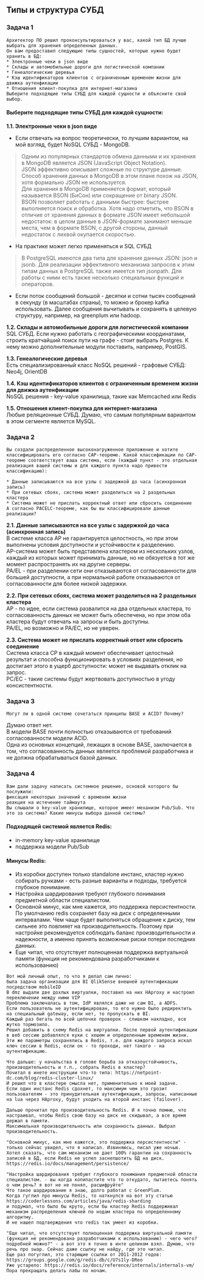 ## Типы и структура СУБД

### Задача 1
```text
Архитектор ПО решил проконсультироваться у вас, какой тип БД лучше выбрать для хранения определенных данных.
Он вам предоставил следующие типы сущностей, которые нужно будет хранить в БД:
* Электронные чеки в json виде
* Склады и автомобильные дороги для логистической компании
* Генеалогические деревья
* Кэш идентификаторов клиентов с ограниченным временем жизни для движка аутенфикации
* Отношения клиент-покупка для интернет-магазина
Выберите подходящие типы СУБД для каждой сущности и объясните свой выбор.
```
#### Выберите подходящие типы СУБД для каждой сущности:
__1.1. Электронные чеки в json виде__  
* Если отвечать на вопрос теоретически, то лучшим вариантом, на мой взгляд, будет NoSQL СУБД - MongoDB.  
> Одним из популярных стандартов обмена данными и их хранения в MongoDB является JSON (JavaScript Object Notation).  
JSON эффективно описывает сложные по структуре данные. Способ хранения данных в MongoDB в этом плане похож на JSON, хотя формально JSON не используется.  
Для хранения в MongoDB применяется формат, который называется BSON (БиСон) или сокращение от binary JSON.  
BSON позволяет работать с данными быстрее: быстрее выполняется поиск и обработка. Хотя надо отметить, что BSON в отличие от хранения данных в формате JSON имеет небольшой недостаток: в целом данные в JSON-формате занимают меньше места, чем в формате BSON, с другой стороны, данный недостаток с лихвой окупается скоростью.

* На практике может легко применяться и SQL СУБД   
> В PostgreSQL имеются два типа для хранения данных JSON: json и jsonb. Для реализации эффективного механизма запросов к этим типам данных в PostgreSQL также имеется тип jsonpath.
Для работы с ними есть также несколько специальных функций и операторов.

* Если поток сообщений большой - десятки и сотни тысяч сообщений в секунду (в масштабах страны), то можно и брокер kafka использовать.
Далее сообщения вычитывать и сохранять в целевую структуру, например, на greenplum или hadoop.

__1.2. Склады и автомобильные дороги для логистической компании__  
SQL СУБД. Если нужно работать с географическими координатами, строить кратчайший поиск пути на графе - стоит выбрать Postgres. К нему можно дополнительные модули поставить, например, PostGIS.

__1.3. Генеалогические деревья__  
Есть специализированный класс NoSQL решений - графовые СУБД: Neo4j, OrientDB   

__1.4. Кэш идентификаторов клиентов с ограниченным временем жизни для движка аутенфикации__  
NoSQL решения - key-value хранилища, такие как Memcached или Redis  

__1.5. Отношения клиент-покупка для интернет-магазина__  
Любые реляционные СУБД. Думаю, что самым популярным вариантом в этом сегменте является MySQL.  

### Задача 2
```text
Вы создали распределенное высоконагруженное приложение и хотите классифицировать его согласно CAP-теореме. Какой классификации по CAP-теореме соответствует ваша система, если (каждый пункт - это отдельная реализация вашей системы и для каждого пункта надо привести классификацию):

* Данные записываются на все узлы с задержкой до часа (асинхронная запись)
* При сетевых сбоях, система может разделиться на 2 раздельных кластера
* Система может не прислать корректный ответ или сбросить соединение
А согласно PACELC-теореме, как бы вы классифицировали данные реализации?
```
__2.1. Данные записываются на все узлы с задержкой до часа (асинхронная запись)__  
В системе класса AP не гарантируется целостность, но при этом выполнены условия доступности и устойчивости к разделению.  
AP-система может быть представлена кластером из нескольких узлов, каждый из которых может принимать данные, но не обязуется в тот же момент распространять их на другие серверы.  
PA/EL - при разделении сети они отказываются от согласованности для большей доступности, а при нормальной работе отказываются от согласованности для более низкой задержки.    

__2.2. При сетевых сбоях, система может разделиться на 2 раздельных кластера__  
AP - по идее, если система развалится на два отдельных кластера, то согласованность данных не может быть обеспечена, но при этом оба кластера будут отвечать на запросы и быть доступны.  
PA/EL, но возможно и PA/EC, но не уверен.


__2.3. Система может не прислать корректный ответ или сбросить соединение__  
Система класса CP в каждый момент обеспечивает целостный результат и способна функционировать в условиях разделения, но достигает этого в ущерб доступности: может не выдавать отклик на запрос.  
PC/EC - такие системы будут жертвовать доступностью в угоду консистентности.

### Задача 3
```text
Могут ли в одной системе сочетаться принципы BASE и ACID? Почему?
```
Думаю ответ нет.  
В модели BASE почти полностью отказываются от требований согласованности модели ACID.  
Одна из основных концепций, лежащих в основе BASE, заключается в том, что согласованность данных является проблемой разработчика и не должна обрабатываться базой данных.

### Задача 4
```text
Вам дали задачу написать системное решение, основой которого бы послужили:
фиксация некоторых значений с временем жизни
реакция на истечение таймаута
Вы слышали о key-value хранилище, которое имеет механизм Pub/Sub. Что это за система? Какие минусы выбора данной системы?
```
#### Подходящей системой является Redis:  
* in-memory key-value хранилище
* поддержка модели Pub/Sub
#### Минусы Redis:  
* Из коробки доступен только standalone инстанс, кластер нужно собирать ручками - есть разные варианты и подходы, требуется глубокое понимание.
* Настройка шардирования требуют глубокого понимания предметной области специалистом.
* Основной минус, как мне кажется, это поддержка персистентности.
По умолчанию redis сохраняет базу на диск с определенными интервалами. Чем чаще будет выполняться обращение к диску, тем сильнее это повлияет на производительность.
Поэтому при настройке рекомендуется соблюдать баланс производительности и надежности, а именно принять возможные риски потери последних данных.
* Еще читал, что отсутствует полноценная поддержка виртуальной памяти (функция не рекомендована разработчиками к использованию)
```
Вот мой личный опыт, то что я делал сам лично:
была задача организации для BI QlikSense внешней аутентификации посредством mobileID
В dmz выдали две дохлых виртуалки, поставил на них HAproxy и настроил переключение между ними VIP
Проблема заключалась в том, IdP являлся даже не сам BI, а ADFS.
Если пользователь не аутентифицирован, то его нужно было редиректить на специальный gateway, если нет, то пропускать в BI.
Каждый раз бегать по всей цепочке проверок - слишком накладно, все жутко тормозило.
Решил добавить в схему Redis на виртуалки. После первой аутентификации в веб сессию добавлялся куки с хешем и определенным временем жизни.
Эти же параметры сохранялись в Redis, т.е. для каждого запроса искал ключ сессии в Redis, если ок - то проходи, нет такого - на аутентификацию.

Что дальше: у начальства в голове борьба за отказоустойчивость, производительность и т.п., собрать Redis в кластер?
Почитал в инете инструкции что-то типа: https://netpoint-dc.com/blog/redis-cluster-linux/
И решил что в кластере смысла нет, применительно к моей задаче.
Если один инстанс Redis сдохнет, то максимум чем это грозит пользователям - это принудительная аутентификация, запросы, написанные на lua через HAproxy, будут уходить на второй инстанс (failover).

Дальше прочитал про производительность Redis. И я точно помню, что настраивал, чтобы Redis свою базу на диск не скидывал, а все время держал в памяти.
Максимальная производительность или сохранность данных. Выбрал производительность.

"Основной минус, как мне кажется, это поддержка персистентности" - только сейчас увидел, что я написал. Извиняюсь, писал уже ночью.
Хотел сказать, что сам механизм не дает 100% гарантии на сохранность записей в БД, если Redis не успел заснепшотить БД на диск.
https://redis.io/docs/management/persistence/

"Настройка шардирования требуют глубокого понимания предметной области специалистом. - вы когда копипастите что то откудато, пытаетесь понять о чем речь? я вот не не понял, расшифруйте"
Что такое шардирование я знаю, долго работал с GreenPlum.
Когда гуглил про минусы Redis, то наткнулся на вот эту статью https://coderlessons.com/articles/java/redis-sharding
и подумал, что было бы круто, если бы кластер Redis поддерживал механизм распределения ключей по нодам кластера по определенному алгоритму.
И не нашел подтверждения что redis так умеет из коробки.

"Еще читал, что отсутствует полноценная поддержка виртуальной памяти (функция не рекомендована разработчиками к использованию) - чего чего? подробней можно?" - а вот это я точно в инте целиком взял. Думаю, что речь про swap. Сейчас даже ссылку не найду, где это читал.
Еще раз погуглил, это старющие ссылки от 2011-2012 годов: https://groups.google.com/g/redis-db/c/U7s1ly-DReo
Уже устарело: https://redis.io/docs/reference/internals/internals-vm/
Пора прекращать делать лабы по ночам.
```